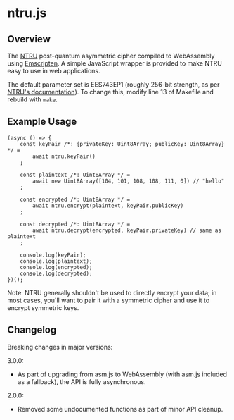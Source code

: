 # ntru.js

## Overview

The [NTRU](https://en.wikipedia.org/wiki/NTRUEncrypt) post-quantum asymmetric
cipher compiled to WebAssembly using [Emscripten](https://github.com/kripken/emscripten).
A simple JavaScript wrapper is provided to make NTRU easy to use in web applications.

The default parameter set is EES743EP1 (roughly 256-bit strength, as per
[NTRU's documentation](https://github.com/NTRUOpenSourceProject/ntru-crypto/blob/master/reference-code/C/Encrypt/doc/UserNotes-NTRUEncrypt.pdf)).
To change this, modify line 13 of Makefile and rebuild with `make`.

## Example Usage

	(async () => {
		const keyPair /*: {privateKey: Uint8Array; publicKey: Uint8Array} */ =
			await ntru.keyPair()
		;

		const plaintext /*: Uint8Array */ =
			await new Uint8Array([104, 101, 108, 108, 111, 0]) // "hello"
		;

		const encrypted /*: Uint8Array */ =
			await ntru.encrypt(plaintext, keyPair.publicKey)
		;

		const decrypted /*: Uint8Array */ =
			await ntru.decrypt(encrypted, keyPair.privateKey) // same as plaintext
		;

		console.log(keyPair);
		console.log(plaintext);
		console.log(encrypted);
		console.log(decrypted);
	})();

Note: NTRU generally shouldn't be used to directly encrypt your data; in most cases, you'll
want to pair it with a symmetric cipher and use it to encrypt symmetric keys.

## Changelog

Breaking changes in major versions:

3.0.0:

* As part of upgrading from asm.js to WebAssembly (with asm.js included as a fallback),
the API is fully asynchronous.

2.0.0:

* Removed some undocumented functions as part of minor API cleanup.
